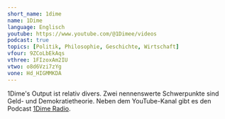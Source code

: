 ```yaml
---
short_name: 1dime
name: 1Dime
language: Englisch
youtube: https://www.youtube.com/@1Dimee/videos
podcast: true
topics: [Politik, Philosophie, Geschichte, Wirtschaft]
vfour: 9ZCoLbEkAqs
vthree: 1FIzoxAm2IU
vtwo: o8d6Vzi7zYg
vone: Hd_HIGMMKDA
---
```

1Dime's Output ist relativ divers. Zwei nennenswerte Schwerpunkte sind Geld- und Demokratietheorie. Neben dem YouTube-Kanal gibt es den Podcast [1Dime Radio](https://www.youtube.com/@1DimeRadio/featured).
